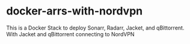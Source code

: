 # docker-arrs-with-nordvpn
This is a Docker Stack to deploy Sonarr, Radarr, Jacket, and qBittorrent. With Jacket and qBittorrent connecting to NordVPN
